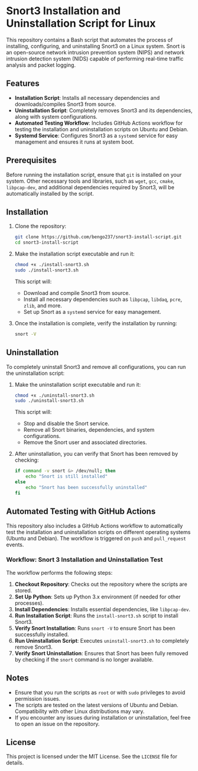 # Snort3 Installation and Uninstallation Script for Linux

This repository contains a Bash script that automates the process of installing, configuring, and uninstalling Snort3 on a Linux system. Snort is an open-source network intrusion prevention system (NIPS) and network intrusion detection system (NIDS) capable of performing real-time traffic analysis and packet logging.

## Features

- **Installation Script**: Installs all necessary dependencies and downloads/compiles Snort3 from source.
- **Uninstallation Script**: Completely removes Snort3 and its dependencies, along with system configurations.
- **Automated Testing Workflow**: Includes GitHub Actions workflow for testing the installation and uninstallation scripts on Ubuntu and Debian.
- **Systemd Service**: Configures Snort3 as a `systemd` service for easy management and ensures it runs at system boot.

## Prerequisites

Before running the installation script, ensure that `git` is installed on your system. Other necessary tools and libraries, such as `wget`, `gcc`, `cmake`, `libpcap-dev`, and additional dependencies required by Snort3, will be automatically installed by the script.

## Installation

1. Clone the repository:

   ```bash
   git clone https://github.com/bengo237/snort3-install-script.git
   cd snort3-install-script
   ```

2. Make the installation script executable and run it:

   ```bash
   chmod +x ./install-snort3.sh
   sudo ./install-snort3.sh
   ```

   This script will:
   - Download and compile Snort3 from source.
   - Install all necessary dependencies such as `libpcap`, `libdaq`, `pcre`, `zlib`, and more.
   - Set up Snort as a `systemd` service for easy management.

3. Once the installation is complete, verify the installation by running:

   ```bash
   snort -V
   ```

## Uninstallation

To completely uninstall Snort3 and remove all configurations, you can run the uninstallation script:

1. Make the uninstallation script executable and run it:

   ```bash
   chmod +x ./uninstall-snort3.sh
   sudo ./uninstall-snort3.sh
   ```

   This script will:
   - Stop and disable the Snort service.
   - Remove all Snort binaries, dependencies, and system configurations.
   - Remove the Snort user and associated directories.

2. After uninstallation, you can verify that Snort has been removed by checking:

   ```bash
   if command -v snort &> /dev/null; then
       echo "Snort is still installed"
   else
       echo "Snort has been successfully uninstalled"
   fi
   ```

## Automated Testing with GitHub Actions

This repository also includes a GitHub Actions workflow to automatically test the installation and uninstallation scripts on different operating systems (Ubuntu and Debian). The workflow is triggered on `push` and `pull_request` events.

### Workflow: Snort 3 Installation and Uninstallation Test

The workflow performs the following steps:

1. **Checkout Repository**: Checks out the repository where the scripts are stored.
2. **Set Up Python**: Sets up Python 3.x environment (if needed for other processes).
3. **Install Dependencies**: Installs essential dependencies, like `libpcap-dev`.
4. **Run Installation Script**: Runs the `install-snort3.sh` script to install Snort3.
5. **Verify Snort Installation**: Runs `snort -V` to ensure Snort has been successfully installed.
6. **Run Uninstallation Script**: Executes `uninstall-snort3.sh` to completely remove Snort3.
7. **Verify Snort Uninstallation**: Ensures that Snort has been fully removed by checking if the `snort` command is no longer available.


## Notes

- Ensure that you run the scripts as `root` or with `sudo` privileges to avoid permission issues.
- The scripts are tested on the latest versions of Ubuntu and Debian. Compatibility with other Linux distributions may vary.
- If you encounter any issues during installation or uninstallation, feel free to open an issue on the repository.

## License

This project is licensed under the MIT License. See the `LICENSE` file for details.


